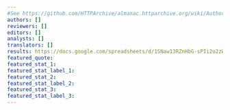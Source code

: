 ```yaml
---
#See https://github.com/HTTPArchive/almanac.httparchive.org/wiki/Authors'-Guide#metadata-to-add-at-the-top-of-your-chapters
authors: []
reviewers: []
editors: []
analysts: []
translators: []
results: https://docs.google.com/spreadsheets/d/1SNaw13RZnHbG-sPIi2o2zWMTqR7GzgJNl-Bd_Mve3lg/edit#gid=0
featured_quote:
featured_stat_1:
featured_stat_label_1:
featured_stat_2:
featured_stat_label_2:
featured_stat_3:
featured_stat_label_3:
---
```

